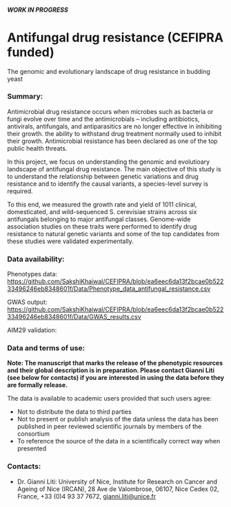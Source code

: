 #### ***WORK IN PROGRESS***
# Antifungal drug resistance (CEFIPRA funded)
The genomic and evolutionary landscape of drug resistance in budding yeast

### Summary:

Antimicrobial drug resistance occurs when microbes such as bacteria or fungi evolve over time and the antimicrobials – including antibiotics, antivirals, antifungals, and antiparasitics are no longer effective in inhibiting their growth.
the ability to withstand drug treatment normally used to inhibit their growth. Antimicrobial resistance has been declared as one of the top public health threats. 

In this project, we focus on understanding the genomic and evolutioary landscape of antifungal drug resistance. The main objective of this study is to understand the relationship between genetic variations and drug resistance and to identify the causal variants, a species-level survey is required. 

To this end, we measured the growth rate and yield of 1011 clinical, domesticated, and wild-sequenced S. cerevisiae strains across six antifungals belonging to major antifungal classes. Genome-wide association studies on these traits were performed to identify drug resistance to natural genetic variants and some of the top candidates from these studies were validated experimentally.

### Data availability:
Phenotypes data: https://github.com/SakshiKhaiwal/CEFIPRA/blob/ea6eec6da13f2bcae0b52233496246eb8348601f/Data/Phenotype_data_antifungal_resistance.csv

GWAS output: https://github.com/SakshiKhaiwal/CEFIPRA/blob/ea6eec6da13f2bcae0b52233496246eb8348601f/Data/GWAS_results.csv

AIM29 validation: 


### Data and terms of use:
**Note: The manuscript that marks the release of the phenotypic resources and their global description is in preparation. Please contact Gianni Liti (see below for contacts) if you are interested in using the data before they are formally release.**

The data is available to academic users provided that such users agree:
* Not to distribute the data to third parties 
* Not to present or publish analysis of the data unless the data has been published in peer reviewed scientific journals by members of the consortium 
* To reference the source of the data in a scientifically correct way when presented

### Contacts:
* Dr. Gianni Liti: University of Nice, Institute for Research on Cancer and Ageing of Nice 
(IRCAN), 28 Ave de Valombrose, 06107, Nice Cedex 02, France, +33 (0)4 93 37 7672, gianni.liti@unice.fr 
